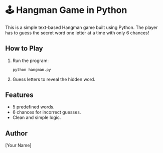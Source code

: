 # 🕹️ Hangman Game in Python

This is a simple text-based Hangman game built using Python. The player has to guess the secret word one letter at a time with only 6 chances!

## How to Play

1. Run the program:
    ```bash
    python hangman.py
    ```

2. Guess letters to reveal the hidden word.

## Features

- 5 predefined words.
- 6 chances for incorrect guesses.
- Clean and simple logic.

## Author

[Your Name]
